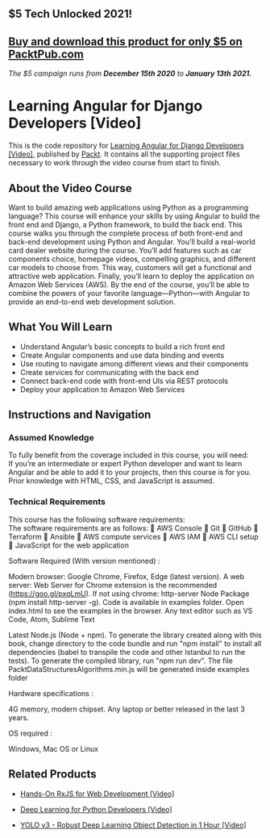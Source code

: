 ## $5 Tech Unlocked 2021!
[Buy and download this product for only $5 on PacktPub.com](https://www.packtpub.com/)
-----
*The $5 campaign         runs from __December 15th 2020__ to __January 13th 2021.__*

# Learning Angular for Django Developers [Video]
This is the code repository for [Learning Angular for Django Developers [Video]](https://www.packtpub.com/web-development/learning-angular-django-developers-video?utm_source=github&utm_medium=repository&utm_campaign=9781789534214), published by [Packt](https://www.packtpub.com/?utm_source=github). It contains all the supporting project files necessary to work through the video course from start to finish.
## About the Video Course
Want to build amazing web applications using Python as a programming language? This course will enhance your skills by using Angular to build the front end and Django, a Python framework, to build the back end.
This course walks you through the complete process of both front-end and back-end development using Python and Angular. You’ll build a real-world card dealer website during the course. You’ll add features such as car components choice, homepage videos, compelling graphics, and different car models to choose from. This way, customers will get a functional and attractive web application. Finally, you’ll learn to deploy the application on Amazon Web Services (AWS).
By the end of the course, you’ll be able to combine the powers of your favorite language—Python—with Angular to provide an end-to-end web development solution.

<H2>What You Will Learn</H2>
<DIV class=book-info-will-learn-text>
<UL>
<LI>Understand Angular’s basic concepts to build a rich front end 
<LI>Create Angular components and use data binding and events 
<LI>Use routing to navigate among different views and their components 
<LI>Create services for communicating with the back end 
<LI>Connect back-end code with front-end UIs via REST protocols 
<LI>Deploy your application to Amazon Web Services </LI></UL></DIV>

## Instructions and Navigation
### Assumed Knowledge
To fully benefit from the coverage included in this course, you will need:<br/>
If you’re an intermediate or expert Python developer and want to learn Angular and be able to add it to your projects, then this course is for you. Prior knowledge with HTML, CSS, and JavaScript is assumed.
### Technical Requirements
This course has the following software requirements:<br/>
The software requirements are as follows:
 AWS Console
 Git
 GitHub
 Terraform
 Ansible
 AWS compute services
 AWS IAM
 AWS CLI setup
 JavaScript for the web application

Software Required (With version mentioned) :

Modern browser: Google Chrome, Firefox, Edge
(latest version).
A web server: Web Server for Chrome extension is
the recommended (https://goo.gl/pxqLmU). If not
using chrome: http-server Node Package (npm
install http-server -g). Code is available in
examples folder. Open index.html to see the
examples in the browser.
Any text editor such as VS Code, Atom, Sublime
Text

Latest Node.js (Node + npm). To generate the library
created along with this book, change directory to the
code bundle and run "npm install" to install all
dependencies (babel to transpile the code and other
Istanbul to run the tests). To generate the
compiled library, run "npm run dev". The file
PacktDataStructuresAlgorithms.min.js will
be generated inside examples folder


Hardware specifications :

4G memory,
modern
chipset. Any
laptop or
better
released in
the last 3
years.



OS required :

Windows,
Mac OS or
Linux



## Related Products
* [Hands-On RxJS for Web Development [Video]](https://www.packtpub.com/web-development/hands-rxjs-web-development-video?utm_source=github&utm_medium=repository&utm_campaign=9781788838429)

* [Deep Learning for Python Developers [Video]](https://www.packtpub.com/big-data-and-business-intelligence/deep-learning-python-developers-video?utm_source=github&utm_medium=repository&utm_campaign=9781788993883)

* [YOLO v3 - Robust Deep Learning Object Detection in 1 Hour [Video]](https://www.packtpub.com/application-development/yolo-v3-robust-deep-learning-object-detection-1-hour-video?utm_source=github&utm_medium=repository&utm_campaign=9781838558789)

